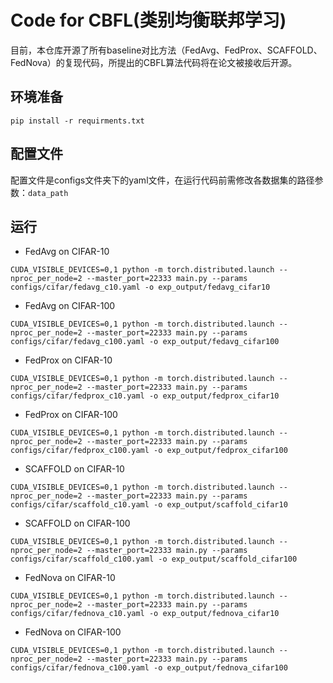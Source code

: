 # Code for CBFL(类别均衡联邦学习)

目前，本仓库开源了所有baseline对比方法（FedAvg、FedProx、SCAFFOLD、FedNova）的复现代码，所提出的CBFL算法代码将在论文被接收后开源。

## 环境准备

```
pip install -r requirments.txt
```

## 配置文件

​		配置文件是configs文件夹下的yaml文件，在运行代码前需修改各数据集的路径参数：`data_path`

## 运行

- FedAvg on CIFAR-10

```
CUDA_VISIBLE_DEVICES=0,1 python -m torch.distributed.launch --nproc_per_node=2 --master_port=22333 main.py --params configs/cifar/fedavg_c10.yaml -o exp_output/fedavg_cifar10
```

- FedAvg on CIFAR-100


```
CUDA_VISIBLE_DEVICES=0,1 python -m torch.distributed.launch --nproc_per_node=2 --master_port=22333 main.py --params configs/cifar/fedavg_c100.yaml -o exp_output/fedavg_cifar100
```

- FedProx on CIFAR-10


```
CUDA_VISIBLE_DEVICES=0,1 python -m torch.distributed.launch --nproc_per_node=2 --master_port=22333 main.py --params configs/cifar/fedprox_c10.yaml -o exp_output/fedprox_cifar10
```

- FedProx on CIFAR-100


```
CUDA_VISIBLE_DEVICES=0,1 python -m torch.distributed.launch --nproc_per_node=2 --master_port=22333 main.py --params configs/cifar/fedprox_c100.yaml -o exp_output/fedprox_cifar100
```

- SCAFFOLD on CIFAR-10


```
CUDA_VISIBLE_DEVICES=0,1 python -m torch.distributed.launch --nproc_per_node=2 --master_port=22333 main.py --params configs/cifar/scaffold_c10.yaml -o exp_output/scaffold_cifar10
```

- SCAFFOLD on CIFAR-100


```
CUDA_VISIBLE_DEVICES=0,1 python -m torch.distributed.launch --nproc_per_node=2 --master_port=22333 main.py --params configs/cifar/scaffold_c100.yaml -o exp_output/scaffold_cifar100
```

- FedNova on CIFAR-10


```
CUDA_VISIBLE_DEVICES=0,1 python -m torch.distributed.launch --nproc_per_node=2 --master_port=22333 main.py --params configs/cifar/fednova_c10.yaml -o exp_output/fednova_cifar10
```

- FedNova on CIFAR-100


```
CUDA_VISIBLE_DEVICES=0,1 python -m torch.distributed.launch --nproc_per_node=2 --master_port=22333 main.py --params configs/cifar/fednova_c100.yaml -o exp_output/fednova_cifar100
```

